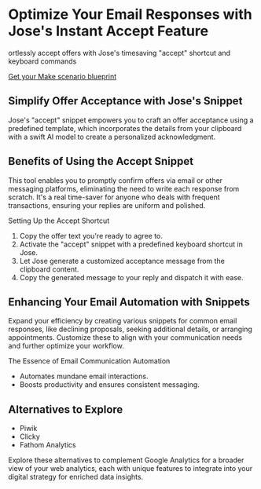 Optimize Your Email Responses with Jose's Instant Accept Feature
=====================================================

ortlessly accept offers with Jose's timesaving "accept" shortcut and keyboard commands

[Get your Make scenario blueprint](#)

Simplify Offer Acceptance with Jose's Snippet
-----------------------------------

Jose's "accept" snippet empowers you to craft an offer acceptance using a predefined template, which incorporates the details from your clipboard with a swift AI model to create a personalized acknowledgment.

Benefits of Using the Accept Snippet
------------------------------------

This tool enables you to promptly confirm offers via email or other messaging platforms, eliminating the need to write each response from scratch. It's a real time-saver for anyone who deals with frequent transactions, ensuring your replies are uniform and polished.

Setting Up the Accept Shortcut

1. Copy the offer text you're ready to agree to.
2. Activate the "accept" snippet with a predefined keyboard shortcut in Jose.
3. Let Jose generate a customized acceptance message from the clipboard content.
4. Copy the generated message to your reply and dispatch it with ease.

Enhancing Your Email Automation with Snippets
-----------------------------------

Expand your efficiency by creating various snippets for common email responses, like declining proposals, seeking additional details, or arranging appointments. Customize these to align with your communication needs and further optimize your workflow.

The Essence of Email Communication Automation

- Automates mundane email interactions.
- Boosts productivity and ensures consistent messaging.

Alternatives to Explore
-----------------------

- Piwik
- Clicky
- Fathom Analytics

Explore these alternatives to complement Google Analytics for a broader view of your web analytics, each with unique features to integrate into your digital strategy for enriched data insights.
